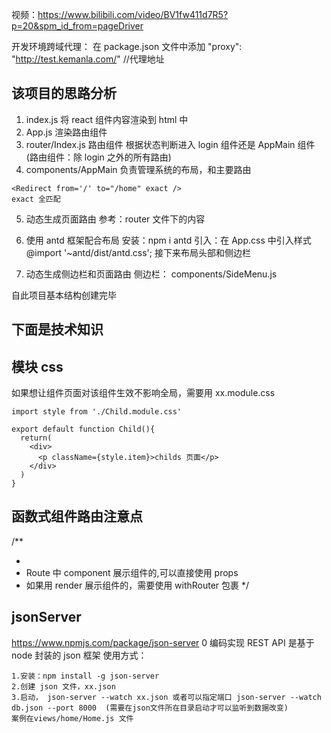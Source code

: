 视频：https://www.bilibili.com/video/BV1fw411d7R5?p=20&spm_id_from=pageDriver

开发环境跨域代理：
在 package.json 文件中添加 "proxy": "http://test.kemanla.com/" //代理地址

## 该项目的思路分析

1. index.js 将 react 组件内容渲染到 html 中
2. App.js 渲染路由组件
3. router/Index.js 路由组件
   根据状态判断进入 login 组件还是 AppMain 组件(路由组件：除 login 之外的所有路由)
4. components/AppMain
   负责管理系统的布局，和主要路由

```
<Redirect from='/' to="/home" exact />
exact 全匹配
```

5. 动态生成页面路由
   参考：router 文件下的内容

6. 使用 antd 框架配合布局
   安装：npm i antd
   引入：在 App.css 中引入样式 @import '~antd/dist/antd.css';
   接下来布局头部和侧边栏

7. 动态生成侧边栏和页面路由
   侧边栏： components/SideMenu.js

自此项目基本结构创建完毕

## 下面是技术知识

## 模块 css

如果想让组件页面对该组件生效不影响全局，需要用
xx.module.css

```
import style from './Child.module.css'

export default function Child(){
  return(
    <div>
      <p className={style.item}>childs 页面</p>
    </div>
  )
}
```

## 函数式组件路由注意点

/\*\*

- <Route path="/login" component={Login} />
- Route 中 component 展示组件的,可以直接使用 props
- 如果用 render 展示组件的，需要使用 withRouter 包裹
  \*/

## jsonServer

https://www.npmjs.com/package/json-server
0 编码实现 REST API
是基于 node 封装的 json 框架
使用方式：

```
1.安装：npm install -g json-server
2.创建 json 文件，xx.json
3.启动， json-server --watch xx.json 或者可以指定端口 json-server --watch db.json --port 8000  (需要在json文件所在目录启动才可以监听到数据改变)
案例在views/home/Home.js 文件

```
